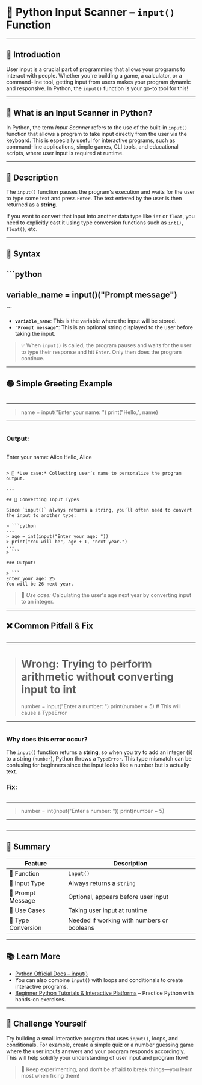 # 📘 Python Input Scanner – `input()` Function
---

## 👋 Introduction

User input is a crucial part of programming that allows your programs to interact with people. Whether you're building a game, a calculator, or a command-line tool, getting input from users makes your program dynamic and responsive. In Python, the `input()` function is your go-to tool for this!

---

## 🧠 What is an Input Scanner in Python?

In Python, the term *Input Scanner* refers to the use of the built-in `input()` function that allows a program to take input directly from the user via the keyboard. This is especially useful for interactive programs, such as command-line applications, simple games, CLI tools, and educational scripts, where user input is required at runtime.

---

## 🧾 Description

The `input()` function pauses the program's execution and waits for the user to type some text and press `Enter`. The text entered by the user is then returned as a **string**.

If you want to convert that input into another data type like `int` or `float`, you need to explicitly cast it using type conversion functions such as `int()`, `float()`, etc.

---

## 🧪 Syntax

**```python**
---
variable_name = **input()**("Prompt message")
---
**```**

* **`variable_name`**: This is the variable where the input will be stored.  
* **`"Prompt message"`**: This is an optional string displayed to the user before taking the input.

> 💡 When `input()` is called, the program pauses and waits for the user to type their response and hit `Enter`. Only then does the program continue.

---

## 🟢 Simple Greeting Example

> ```python
---
> name = input("Enter your name: ")
> print("Hello,", name)
---
> ```

### Output:

> ```
Enter your name: Alice
Hello, Alice
```

> 📝 *Use case:* Collecting user’s name to personalize the program output.

---

## 🔢 Converting Input Types

Since `input()` always returns a string, you’ll often need to convert the input to another type:

> ```python
---
> age = int(input("Enter your age: "))
> print("You will be", age + 1, "next year.")
---
> ```

### Output:

> ```
Enter your age: 25
You will be 26 next year.
```

> 📝 *Use case:* Calculating the user's age next year by converting input to an integer.

---

## ❌ Common Pitfall & Fix

> ```python
---
> # Wrong: Trying to perform arithmetic without converting input to int
> number = input("Enter a number: ")
> print(number + 5)  # This will cause a TypeError
---
> ```

### Why does this error occur?

The `input()` function returns a **string**, so when you try to add an integer (`5`) to a string (`number`), Python throws a `TypeError`. This type mismatch can be confusing for beginners since the input looks like a number but is actually text.

### Fix:

> ```python
---
> number = int(input("Enter a number: "))
> print(number + 5)
---
> ```

---

## 🧵 Summary

| Feature         | Description                                |
| --------------- | ------------------------------------------ |
| 🔧 Function        | `input()`                                  |
| 📝 Input Type      | Always returns a `string`                  |
| 📣 Prompt Message  | Optional, appears before user input        |
| 🎯 Use Cases       | Taking user input at runtime               |
| 🔄 Type Conversion | Needed if working with numbers or booleans |

---

## 📚 Learn More

* [Python Official Docs – input()](https://docs.python.org/3/library/functions.html#input)  
* You can also combine `input()` with loops and conditionals to create interactive programs.  
* [Beginner Python Tutorials & Interactive Platforms](https://www.learnpython.org/) – Practice Python with hands-on exercises.

---

## 🚀 Challenge Yourself

Try building a small interactive program that uses `input()`, loops, and conditionals. For example, create a simple quiz or a number guessing game where the user inputs answers and your program responds accordingly. This will help solidify your understanding of user input and program flow!

> 🌟 Keep experimenting, and don’t be afraid to break things—you learn most when fixing them!
